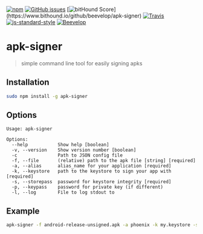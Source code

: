 [![npm](https://img.shields.io/npm/v/apk-signer.svg?style=flat-square)](https://www.npmjs.com/package/apk-signer)
[![GitHub issues](https://img.shields.io/github/issues/beevelop/apk-signer.svg?style=flat-square)](https://github.com/beevelop/apk-signer/issues)
[![bitHound Score](https://www.bithound.io/github/beevelop/apk-signer/badges/score.svg?)](https://www.bithound.io/github/beevelop/apk-signer)
[![Travis](https://img.shields.io/travis/beevelop/ng-stomp.svg?style=flat-square)](https://travis-ci.org/beevelop/apk-signer)
[![js-standard-style](https://img.shields.io/badge/code%20style-standard-brightgreen.svg?style=flat-square)](http://standardjs.com/)
[![Beevelop](https://links.beevelop.com/honey-badge)](https://beevelop.com)

# apk-signer

> simple command line tool for easily signing apks

## Installation
```bash
sudo npm install -g apk-signer
```

## Options
```
Usage: apk-signer

Options:
  --help           Show help [boolean]
  -v, --version    Show version number [boolean]
  -c               Path to JSON config file
  -f, --file       (relative) path to the apk file [string] [required]
  -a, --alias      alias_name for your application [required]
  -k, --keystore   path to the keystore to sign your app with [required]
  -s, --storepass  password for keystore integrity [required]
  -p, --keypass    password for private key (if different)
  -l, --log        File to log stdout to
```

## Example
```bash
apk-signer -f android-release-unsigned.apk -a phoenix -k my.keystore -s ph03n!X
```